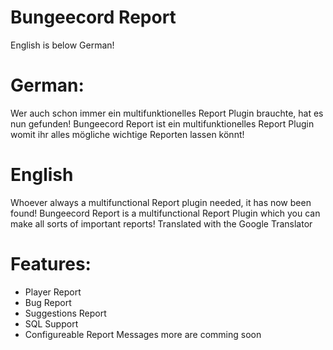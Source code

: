 # Bungeecord Report

English is below German!

# German:

Wer auch schon immer ein multifunktionelles Report Plugin brauchte, hat es nun gefunden!
Bungeecord Report ist ein multifunktionelles Report Plugin womit ihr alles mögliche wichtige Reporten lassen könnt!

# English
Whoever always a multifunctional Report plugin needed, it has now been found!
Bungeecord Report is a multifunctional Report Plugin which you can make all sorts of important reports!
Translated with the Google Translator


# Features:
- Player Report
- Bug Report
- Suggestions Report
- SQL Support
- Configureable Report Messages
more are comming soon

